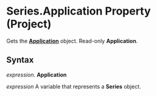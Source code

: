 
# Series.Application Property (Project)
Gets the  **[Application](8eb91712-7784-a102-38c0-19bb056c27e9.md)** object. Read-only **Application**.

## Syntax

 _expression_. **Application**

 _expression_ A variable that represents a **Series** object.

